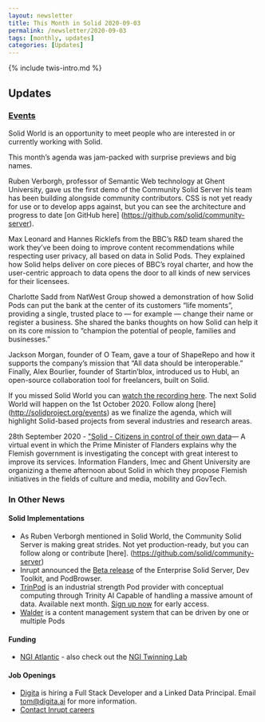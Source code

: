 ```yaml
---
layout: newsletter
title: This Month in Solid 2020-09-03
permalink: /newsletter/2020-09-03
tags: [monthly, updates]
categories: [Updates]
---
```

{% include twis-intro.md %}

## Updates

### [Events](https://solidproject.org/events)
Solid World is an opportunity to meet people who are interested in or currently working with Solid. 

This month’s agenda was jam-packed with surprise previews and big names.

Ruben Verborgh, professor of Semantic Web technology at Ghent University, gave us the first demo of the Community Solid Server his team has been building alongside community contributors. CSS is not yet ready for use or to develop apps against, but you can see the architecture and progress to date [on GitHub here] (https://github.com/solid/community-server).

Max Leonard and Hannes Ricklefs from the BBC’s R&D team shared the work they’ve been doing to improve content recommendations while respecting user privacy, all based on data in Solid Pods. They explained how Solid helps deliver on core pieces of BBC’s royal charter, and how the user-centric approach to data opens the door to all kinds of new services for their licensees.

Charlotte Sadd from NatWest Group showed a demonstration of how Solid Pods can put the bank at the center of its customers “life moments”, providing a single, trusted place to — for example — change their name or register a business. She shared the banks thoughts on how Solid can help it on its core mission to “champion the potential of people, families and businesses.”

Jackson Morgan, founder of O Team, gave a tour of ShapeRepo and how it supports the company’s mission that “All data should be interoperable.” Finally, Alex Bourlier, founder of Startin’blox, introduced us to Hubl, an open-source collaboration tool for freelancers, built on Solid.

If you missed Solid World you can [watch the recording here](https://vimeo.com/454813146). The next Solid World will happen on the 1st October 2020. Follow along [here] (http://solidproject.org/events) as we finalize the agenda, which will highlight Solid-based projects from several industries and research areas.

28th September 2020 - ["Solid - Citizens in control of their own data](https://overheid.vlaanderen.be/opleiding/solid)— A virtual event in which the Prime Minister of Flanders explains why the Flemish government is investigating the concept with great interest to improve its services. Information Flanders, Imec and Ghent University are organizing a theme afternoon about Solid in which they propose Flemish initiatives in the fields of culture and media, mobility and GovTech.

### In Other News

#### Solid Implementations
* As Ruben Verborgh mentioned in Solid World, the Community Solid Server is making great strides. Not yet production-ready, but you can follow along or contribute [here]. (https://github.com/solid/community-server)
* Inrupt announced the [Beta release](https://inrupt.com/inrupt-beta-live) of the Enterprise Solid Server, Dev Toolkit, and PodBrowser.
* [TrinPod](https://graphmetrix.com/trinpod) is an industrial strength Pod provider with conceptual computing through Trinity AI Capable of handling a massive amount of data. Available next month. [Sign up now](https://graphmetrix.com/trinpod) for early access.
* [Walder](https://github.com/KNowledgeOnWebScale/walder) is a content management system that can be driven by one or multiple Pods

#### Funding 
* [NGI Atlantic](https://ngiatlantic.eu/ngiatlanticeu-2nd-open-call) - also check out the [NGI Twinning Lab](https://ngiatlantic.eu/twinning-lab?field_country_value=2&field_organisation_type_value=All&field_choose_the_ngi_topic_focus_value=All)

#### Job Openings
* [Digita](https://www.digita.ai/careers) is hiring a Full Stack Developer and a Linked Data Principal. Email tom@digita.ai for more information.
* [Contact Inrupt careers](https://inrupt.com/careers)

